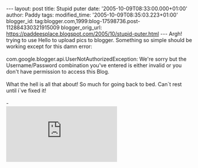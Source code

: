 \-\-- layout: post title: Stupid puter date:
\'2005-10-09T08:33:00.000+01:00\' author: Paddy tags: modified\_time:
\'2005-10-09T08:35:03.223+01:00\' blogger\_id:
tag:blogger.com,1999:blog-17598736.post-112884330321915009
blogger\_orig\_url:
https://paddeesplace.blogspot.com/2005/10/stupid-puter.html \-\-- Argh!
trying to use Hello to upload pics to blogger. Something so simple
should be working except for this damn error:\
\
com.google.blogger.api.UserNotAuthorizedException: We\'re sorry but the
Username/Password combination you\'ve entered is either invalid or you
don\'t have permission to access this Blog.\
\
What the hell is all that about! So much for going back to bed. Can\`t
rest until i\`ve fixed it!\
\
-\
![](https://www.denness.net/scrobblersig.php?username=paddee)
